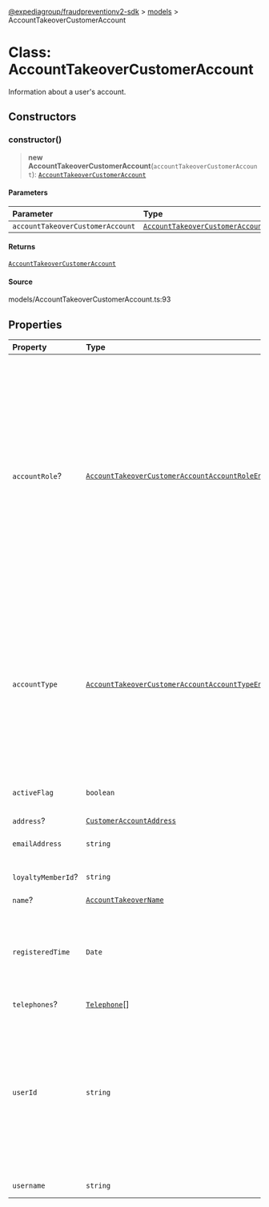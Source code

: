 [@expediagroup/fraudpreventionv2-sdk](../../index.md) > [models](../index.md) > AccountTakeoverCustomerAccount

# Class: AccountTakeoverCustomerAccount

Information about a user\'s account.

## Constructors

### constructor()

> **new AccountTakeoverCustomerAccount**(`accountTakeoverCustomerAccount`): [`AccountTakeoverCustomerAccount`](class.AccountTakeoverCustomerAccount.md)

#### Parameters

| Parameter                        | Type                                                                                                              |
| :------------------------------- | :---------------------------------------------------------------------------------------------------------------- |
| `accountTakeoverCustomerAccount` | [`AccountTakeoverCustomerAccountProperties`](../interfaces/interface.AccountTakeoverCustomerAccountProperties.md) |

#### Returns

[`AccountTakeoverCustomerAccount`](class.AccountTakeoverCustomerAccount.md)

#### Source

models/AccountTakeoverCustomerAccount.ts:93

## Properties

| Property           | Type                                                                                                                           | Description                                                                                                                                                                                                                                                                                                                                                                       |
| :----------------- | :----------------------------------------------------------------------------------------------------------------------------- | :-------------------------------------------------------------------------------------------------------------------------------------------------------------------------------------------------------------------------------------------------------------------------------------------------------------------------------------------------------------------------------- |
| `accountRole`?     | [`AccountTakeoverCustomerAccountAccountRoleEnum`](../type-aliases/type-alias.AccountTakeoverCustomerAccountAccountRoleEnum.md) | Identifies the account role and associated permissions of a user\'\'s account. Possible values are: - `USER`: Basic account with no special privileges. - `MANAGER`: Account with additional privileges, such as the ability to make bookings for others. - `ADMIN`: Account with higher privileges than a manager, including the ability to grant manager access to other users. |
| `accountType`      | [`AccountTakeoverCustomerAccountAccountTypeEnum`](../type-aliases/type-alias.AccountTakeoverCustomerAccountAccountTypeEnum.md) | Identifies the account type of a user\'\'s account. Possible values are: - `INDIVIDUAL` - Applicable if this account is for an individual traveler. - `BUSINESS` - Applicable if this account is for a business or organization account used by suppliers or Partners.                                                                                                            |
| `activeFlag`       | `boolean`                                                                                                                      | Indicator for if this account is an active account or not.                                                                                                                                                                                                                                                                                                                        |
| `address`?         | [`CustomerAccountAddress`](class.CustomerAccountAddress.md)                                                                    | -                                                                                                                                                                                                                                                                                                                                                                                 |
| `emailAddress`     | `string`                                                                                                                       | Email address for the account owner.                                                                                                                                                                                                                                                                                                                                              |
| `loyaltyMemberId`? | `string`                                                                                                                       | Unique loyalty identifier for a user.                                                                                                                                                                                                                                                                                                                                             |
| `name`?            | [`AccountTakeoverName`](class.AccountTakeoverName.md)                                                                          | -                                                                                                                                                                                                                                                                                                                                                                                 |
| `registeredTime`   | `Date`                                                                                                                         | The local date and time that the customer first registered on the Partner\'s site, in ISO-8601 date and time format `yyyy-MM-ddTHH:mm:ss.SSSZ`.                                                                                                                                                                                                                                   |
| `telephones`?      | [`Telephone`](class.Telephone.md)[]                                                                                            | -                                                                                                                                                                                                                                                                                                                                                                                 |
| `userId`           | `string`                                                                                                                       | Unique account identifier provided by the Partner\'s Identity Provider/System assigned to the account owner by the partner. `user_id` is specific to the Partner\'s namespace. Used to track repeat account activity by the same user.                                                                                                                                            |
| `username`         | `string`                                                                                                                       | Username of the account.                                                                                                                                                                                                                                                                                                                                                          |
